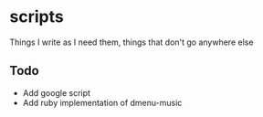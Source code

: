 scripts
=======

Things I write as I need them, things that don't go anywhere else

Todo
----
* Add google script
* Add ruby implementation of dmenu-music
